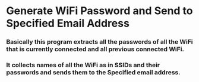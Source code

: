 # Generate WiFi Password and Send to Specified Email Address

### Basically this program extracts all the passwords of all the WiFi that is currently connected and all previous connected WiFi. 
### It collects names of all the WiFi as in SSIDs and their passwords and sends them to the Specified email address.

